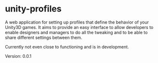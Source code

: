 unity-profiles
==============

A web application for setting up profiles that define the behavior of your Unity3D games. It aims to provide an easy interface to allow developers to enable designers and managers to do all the tweaking and to be able to share different settings between them.

Currently not even close to functioning and is in development.

Version: 0.0.1

